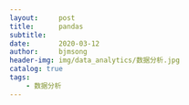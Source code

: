 ```yaml
---
layout:     post
title:      pandas
subtitle:   
date:       2020-03-12
author:     bjmsong
header-img: img/data_analytics/数据分析.jpg
catalog: true
tags:
	- 数据分析
---
```




